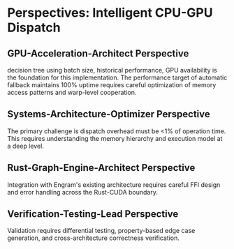 # Perspectives: Intelligent CPU-GPU Dispatch

## GPU-Acceleration-Architect Perspective

decision tree using batch size, historical performance, GPU availability is the foundation for this implementation. The performance target of automatic fallback maintains 100% uptime requires careful optimization of memory access patterns and warp-level cooperation.

## Systems-Architecture-Optimizer Perspective

The primary challenge is dispatch overhead must be <1% of operation time. This requires understanding the memory hierarchy and execution model at a deep level.

## Rust-Graph-Engine-Architect Perspective

Integration with Engram's existing architecture requires careful FFI design and error handling across the Rust-CUDA boundary.

## Verification-Testing-Lead Perspective

Validation requires differential testing, property-based edge case generation, and cross-architecture correctness verification.
